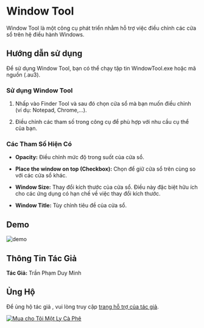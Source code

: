 # Window Tool

Window Tool là một công cụ phát triển nhằm hỗ trợ việc điều chỉnh các cửa sổ trên hệ điều hành Windows.

## Hướng dẫn sử dụng

Để sử dụng Window Tool, bạn có thể chạy tập tin WindowTool.exe hoặc mã nguồn (.au3).

### Sử dụng Window Tool

1. Nhấp vào Finder Tool và sau đó chọn cửa sổ mà bạn muốn điều chỉnh (ví dụ: Notepad, Chrome,...).
   
2. Điều chỉnh các tham số trong công cụ để phù hợp với nhu cầu cụ thể của bạn.

### Các Tham Số Hiện Có

- **Opacity:** Điều chỉnh mức độ trong suốt của cửa sổ.
  
- **Place the window on top (Checkbox):** Chọn để giữ cửa sổ trên cùng so với các cửa sổ khác.
  
- **Window Size:** Thay đổi kích thước của cửa sổ. Điều này đặc biệt hữu ích cho các ứng dụng có hạn chế về việc thay đổi kích thước.
  
- **Window Title:** Tùy chỉnh tiêu đề của cửa sổ.
## Demo
![demo](https://i.imgur.com/4a1qfSP.png)
## Thông Tin Tác Giả

**Tác Giả:** Trần Phạm Duy Minh

## Ủng Hộ

Để ủng hộ tác giả , vui lòng truy cập [trang hỗ trợ của tác giả](https://tranphamduyminh-dev.github.io/).

[![Mua cho Tôi Một Ly Cà Phê](https://cdn.buymeacoffee.com/buttons/v2/default-yellow.png)](https://tranphamduyminh-dev.github.io/)
